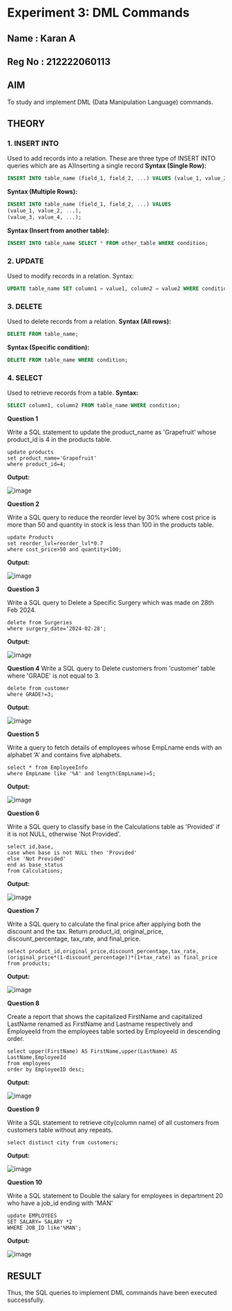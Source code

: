 # Experiment 3: DML Commands
## Name : Karan A
## Reg No : 212222060113
## AIM
To study and implement DML (Data Manipulation Language) commands.

## THEORY

### 1. INSERT INTO
Used to add records into a relation.
These are three type of INSERT INTO queries which are as
A)Inserting a single record
**Syntax (Single Row):**
```sql
INSERT INTO table_name (field_1, field_2, ...) VALUES (value_1, value_2, ...);
```
**Syntax (Multiple Rows):**
```sql
INSERT INTO table_name (field_1, field_2, ...) VALUES
(value_1, value_2, ...),
(value_3, value_4, ...);
```
**Syntax (Insert from another table):**
```sql
INSERT INTO table_name SELECT * FROM other_table WHERE condition;
```
### 2. UPDATE
Used to modify records in a relation.
Syntax:
```sql
UPDATE table_name SET column1 = value1, column2 = value2 WHERE condition;
```
### 3. DELETE
Used to delete records from a relation.
**Syntax (All rows):**
```sql
DELETE FROM table_name;
```
**Syntax (Specific condition):**
```sql
DELETE FROM table_name WHERE condition;
```
### 4. SELECT
Used to retrieve records from a table.
**Syntax:**
```sql
SELECT column1, column2 FROM table_name WHERE condition;
```
**Question 1**

Write a SQL statement to update the product_name as 'Grapefruit' whose product_id is 4 in the products table.
```
update products
set product_name='Grapefruit'
where product_id=4;
```

**Output:**

![image](https://github.com/user-attachments/assets/2079a8c9-3ba4-4d6e-84b6-5c53bfeb112c)

**Question 2**

Write a SQL query to reduce the reorder level by 30% where cost price is more than 50 and quantity in stock is less than 100 in the products table.
```
update Products
set reorder_lvl=reorder_lvl*0.7
where cost_price>50 and quantity<100;
```
**Output:**

![image](https://github.com/user-attachments/assets/ce8578d2-4a6a-46e6-9d7b-500b56467d79)

**Question 3**

Write a SQL query to Delete a Specific Surgery which was made on 28th Feb 2024.
```
delete from Surgeries 
where surgery_date='2024-02-28';
```
**Output:**

![image](https://github.com/user-attachments/assets/4cf2e546-f59f-408d-b7c9-ca449e95262c)

**Question 4**
Write a SQL query to Delete customers from 'customer' table where 'GRADE' is not equal to 3.
```
delete from customer
where GRADE!=3;
```
**Output:**

![image](https://github.com/user-attachments/assets/62d778bb-cdc3-45a4-a2ef-58d913f0beac)

**Question 5**

Write a query to fetch details of employees whose EmpLname ends with an alphabet ‘A’ and contains five alphabets.
```
select * from EmployeeInfo 
where EmpLname like '%A' and length(EmpLname)=5;
```

**Output:**

![image](https://github.com/user-attachments/assets/20faf609-e393-4458-9c56-da2692919e12)

**Question 6**

Write a SQL query to classify base in the Calculations table as 'Provided' if it is not NULL, otherwise 'Not Provided'.
```
select id,base,
case when base is not NULL then 'Provided'
else 'Not Provided'
end as base_status
from Calculations;
```

**Output:**

![image](https://github.com/user-attachments/assets/a2667fc1-fde5-4fcc-9527-63b2cb3ab032)

**Question 7**

Write a SQL query to calculate the final price after applying both the discount and the tax. Return product_id, original_price, discount_percentage, tax_rate, and final_price.
```
select product_id,original_price,discount_percentage,tax_rate,(original_price*(1-discount_percentage))*(1+tax_rate) as final_price
from products;
```

**Output:**

![image](https://github.com/user-attachments/assets/502345b9-8064-4903-8d1a-27235b07bcab)

**Question 8**

Create a report that shows the capitalized FirstName and capitalized LastName renamed as FirstName and Lastname respectively and EmployeeId from the employees table sorted by EmployeeId in descending order.
```
select upper(FirstName) AS FirstName,upper(LastName) AS LastName,EmployeeId
from employees
order by EmployeeID desc;
```

**Output:**

![image](https://github.com/user-attachments/assets/65284a61-9a56-47d5-b41f-201a52575825)

**Question 9**

Write a SQL statement to retrieve city(column name) of all customers from customers table without any repeats.
```
select distinct city from customers;
```

**Output:**

![image](https://github.com/user-attachments/assets/20e5b8ee-89e3-4f33-80a2-beb5e03876d2)

**Question 10**

Write a SQL statement to Double the salary for employees in department 20 who have a job_id ending with 'MAN'
```
update EMPLOYEES
SET SALARY= SALARY *2
WHERE JOB_ID like'%MAN';
```

**Output:**

![image](https://github.com/user-attachments/assets/9ec40e7e-50a6-4a7b-a732-d1bca272ed13)

## RESULT
Thus, the SQL queries to implement DML commands have been executed successfully.
